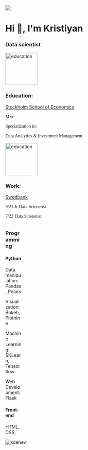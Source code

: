 

<div>
    <img src="https://media1.giphy.com/media/qgQUggAC3Pfv687qPC/giphy.gif?cid=790b7611959c21dc04608f45791483d046f8cefd859d1a5c&rid=giphy.gif&ct=g" ></img>
</div>

<div>
    <h1>Hi 👋, I'm Kristiyan</h1>
    <h3>Data scientist</h3>
</div>


<div>
    <img src="https://upload.wikimedia.org/wikipedia/en/thumb/d/d0/Stockholm_School_Of_Economics_Logo.svg/1200px-Stockholm_School_Of_Economics_Logo.svg.png" 
    alt="education" width="100" height="100">
    <h3 >Education:</h3>
        <a href="https://www.hhs.se/">Stockholm School of Economics</a>
    <img src="" alt="">
        <div style="font-family: Georgia, 'Times New Roman', Times, serif;">
            <p>MSc</p>
            <p>Specialization in:</p>
            <p>Data Analytics & Investment Management</p>
        </div>
</div>


<div>
    <img src="https://upload.wikimedia.org/wikipedia/en/thumb/4/41/F%C3%B6reningsSparbanken_%28logo%29.jpg/238px-F%C3%B6reningsSparbanken_%28logo%29.jpg" 
    alt="education" width="100" height="100">
    <h3 >Work:</h3>
        <a href="https://www.swedbank.se/">Swedbank</a>
        <div style="font-family: Georgia, 'Times New Roman', Times, serif;">
            <p>9/21 Jr Data Scienetist</p>
            <p>7/22 Data Scienetist</p>
        </div>
</div>

<div style="width: 10%; float: left; margin-top: 4%;">
    
</div>



<div style="width: 50;">
    <h3>Programming</h3>
        <h4>Python</h4>
            <p>Data manipulation: Pandas, Polars</p>
            <p>Visualization: Bokeh, Plotnine</p>
            <p>Machine Learning: SKLearn, Tensorflow</p>
            <p>Web Development: Flask</p>
        <h4>Front-end</h4>
            <p>HTML, CSS,</p>

</div>

<div>
    <p align="left"> <img src="https://komarev.com/ghpvc/?username=kdenev&label=Profile%20views&color=0e75b6&style=flat" alt="kdenev" /> </p>
</div>
